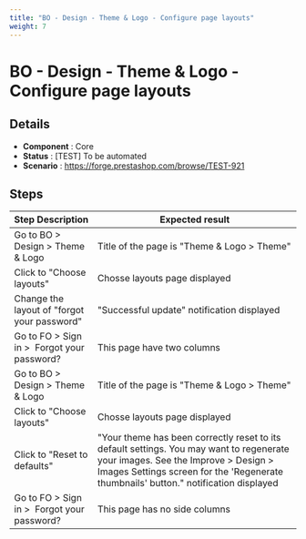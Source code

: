 ```yaml
---
title: "BO - Design - Theme & Logo - Configure page layouts"
weight: 7
---
```


# BO - Design - Theme & Logo - Configure page layouts
## Details
* **Component** : Core
* **Status** : [TEST] To be automated
* **Scenario** : https://forge.prestashop.com/browse/TEST-921

## Steps
| Step Description | Expected result |
| ----- | ----- |
| Go to BO > Design > Theme & Logo | Title of the page is "Theme & Logo > Theme" |
| Click to "Choose layouts" | Chosse layouts page displayed |
| Change the layout of "forgot your password" | "Successful update" notification displayed |
| Go to FO > Sign in >  Forgot your password? | This page have two columns |
| Go to BO > Design > Theme & Logo | Title of the page is "Theme & Logo > Theme" |
| Click to "Choose layouts" | Chosse layouts page displayed |
| Click to "Reset to defaults" | "Your theme has been correctly reset to its default settings. You may want to regenerate your images. See the Improve > Design > Images Settings screen for the 'Regenerate thumbnails' button." notification displayed |
| Go to FO > Sign in >  Forgot your password? | This page has no side columns |
